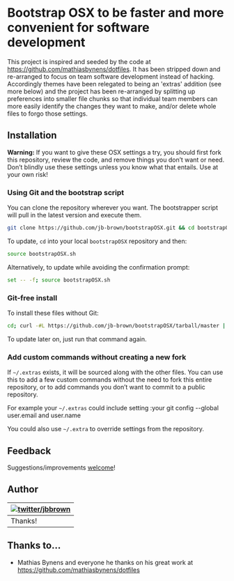 
# Bootstrap OSX to be faster and more convenient for software development

This project is inspired and seeded by the code at https://github.com/mathiasbynens/dotfiles. It has been stripped
down and re-arranged to focus on team software development instead of hacking. Accordingly themes have been relegated
to being an 'extras' addition (see more below) and the project has been re-arranged by splitting up preferences
into smaller file chunks so that individual team members can more easily identify the changes they want to make,
and/or delete whole files to forgo those settings.

## Installation

**Warning:** If you want to give these OSX settings a try, you should first fork this repository, review the code, and remove things you don’t want or need. Don’t blindly use these settings unless you know what that entails. Use at your own risk!

### Using Git and the bootstrap script

You can clone the repository wherever you want. The bootstrapper script will pull in the latest version and execute them.

```bash
git clone https://github.com/jb-brown/bootstrapOSX.git && cd bootstrapOSX && source bootstrapOSX.sh
```

To update, `cd` into your local `bootstrapOSX` repository and then:

```bash
source bootstrapOSX.sh
```

Alternatively, to update while avoiding the confirmation prompt:

```bash
set -- -f; source bootstrapOSX.sh
```

### Git-free install

To install these files without Git:

```bash
cd; curl -#L https://github.com/jb-brown/bootstrapOSX/tarball/master | tar -xzv --strip-components 1 --exclude={README.md,bootstrapOSX.sh,LICENSE-MIT.txt}
```

To update later on, just run that command again.

### Add custom commands without creating a new fork

If `~/.extras` exists, it will be sourced along with the other files. You can use this to add a few custom commands without the need to fork this entire repository, or to add commands you don’t want to commit to a public repository.

For example your `~/.extras` could include setting :your git config --global user.email and user.name


You could also use `~/.extra` to override settings from the repository.

## Feedback

Suggestions/improvements
[welcome](https://github.com/jb-brown/bootstrapOSX/issues)!

## Author

| [![twitter/jbbrown](http://gravatar.com/avatar/24e08a9ea84deb17ae121074d0f17125?s=70)](http://twitter.com/mathias "Follow @mathias on Twitter") |
|---|
| Thanks! |

## Thanks to…
* Mathias Bynens and everyone he thanks on his great work at https://github.com/mathiasbynens/dotfiles
